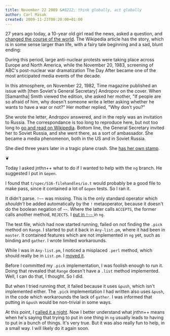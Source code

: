```yaml
---
title: November 22 2009 &#8212; think globally, act globally
author: Carl Mäsak
created: 2009-11-23T00:20:00+01:00
---
```

27 years ago today, a 10-year old girl read the news, asked a question, and [changed the course of the world](http://en.wikipedia.org/wiki/Samantha_Smith). The Wikipedia article has the story, which is in some sense larger than life, with a fairy tale beginning and a sad, blunt ending:

<div class='quote'><p>During this period, large anti-nuclear protests were taking place across Europe and North America, while the November 20, 1983, screening of ABC's post-nuclear war dramatization The Day After became one of the most anticipated media events of the decade.</p><p>In this atmosphere, on November 22, 1982, Time magazine published an issue with [then Soviet's General Secretary] Andropov on the cover. When [Samantha] Smith viewed the edition, she asked her mother, "If people are so afraid of him, why doesn't someone write a letter asking whether he wants to have a war or not?" Her mother replied, "Why don't you?"</p></div>

She wrote the letter, Andropov answered, and in the reply was an invitation to Russia. The correspondance is too long to reproduce here, but not too long to [go and read on Wikipedia](http://en.wikipedia.org/wiki/Samantha_Smith#Life). Bottom line, the General Secretary invited her to Soviet Russia, and she went there, as a sort of ambassador. She became a media phenomenon, both in the US and in Soviet Russia.

She died three years later in a tragic plane crash. She [has her own stamp](http://en.wikipedia.org/wiki/File:USSR_stamp_S.Smith_1985_5k.jpg).

<p class='separator'>&#10086;</p>

Today I asked jnthn++ what to do if I wanted to help with the `ng` branch. He suggested I put in `&open`.

I found that `t/spec/S16-filehandles/io.t` would probably be a good file to make pass, since it contained a lot of `&open` tests. So I ran it.

It didn't parse. `!~~` was missing. This is the only standard operator which *shouldn't* be added automatically by the `!` metaoperator, because it doesn't do the boolean negation of `~~`. Where the latter calls `ACCEPTS`, the former calls another method, `REJECTS`. I [put in `!~~` ](http://github.com/rakudo/rakudo/commit/218aee648a0742ba690ad6eabcad7dcc0cffafec) in `ng`.

The test file, which had now started running, failed on not finding the `.pick` method on `Range`. I started to put it back in `Any-list.pm`, where it had been in `master`. It contained features which are not implemented in `ng` yet, such as binding and `gather`. I wrote limited workarounds.

While I was in `Any-list.pm`, I noticed a misplaced `.perl` method, which should really be in `List.pm`. I [moved it](http://github.com/rakudo/rakudo/commit/44092124a13e614f01fe4b5a22da411f44509a1c).

Before I committed my `.pick` implementation, I was foolish enough to run it. Doing that revealed that `Range` doesn't have a `.list` method implemented. Well, I can do that, I thought. So I did.

But when I tried running *that*, it failed because it uses `&push`, which isn't implemented either. The `.pick` implementation I had written also uses `&push`, in the code which workarounds the lack of `gather`. I was informed that putting in `&push` would be non-trivial in some ways.

At this point, I [called it a night](http://en.wikipedia.org/wiki/Sleep). Now I better understand what jnthn++ means when he's saying that trying to put in one thing in `ng` usually leads to having to put in a bunch of things. It's very true. But it was also really fun to help, in a small way. I will likely do it again soon.


